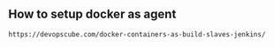 ## How to setup docker as agent
`https://devopscube.com/docker-containers-as-build-slaves-jenkins/`

